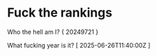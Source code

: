 # Fuck the rankings

Who the hell am I?
{ 20249721 }

What fucking year is it?
[ 2025-06-26T11:40:00Z ]
